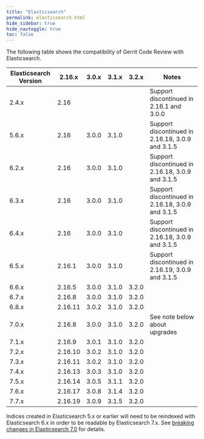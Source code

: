 ```yaml
---
title: "Elasticsearch"
permalink: elasticsearch.html
hide_sidebar: true
hide_navtoggle: true
toc: false
---
```


The following table shows the compatibility of Gerrit Code Review with Elasticsearch.

| Elasticsearch Version | 2.16.x  | 3.0.x | 3.1.x | 3.2.x | Notes                                            |
|-----------------------|---------|-------|-------|-------|--------------------------------------------------|
| 2.4.x                 | 2.16    |       |       |       | Support discontinued in 2.16.1 and 3.0.0         |
| 5.6.x                 | 2.16    | 3.0.0 | 3.1.0 |       | Support discontinued in 2.16.18, 3.0.9 and 3.1.5 |
| 6.2.x                 | 2.16    | 3.0.0 | 3.1.0 |       | Support discontinued in 2.16.18, 3.0.9 and 3.1.5 |
| 6.3.x                 | 2.16    | 3.0.0 | 3.1.0 |       | Support discontinued in 2.16.18, 3.0.9 and 3.1.5 |
| 6.4.x                 | 2.16    | 3.0.0 | 3.1.0 |       | Support discontinued in 2.16.18, 3.0.9 and 3.1.5 |
| 6.5.x                 | 2.16.1  | 3.0.0 | 3.1.0 |       | Support discontinued in 2.16.19, 3.0.9 and 3.1.5 |
| 6.6.x                 | 2.16.5  | 3.0.0 | 3.1.0 | 3.2.0 |                                                  |
| 6.7.x                 | 2.16.8  | 3.0.0 | 3.1.0 | 3.2.0 |                                                  |
| 6.8.x                 | 2.16.11 | 3.0.2 | 3.1.0 | 3.2.0 |                                                  |
| 7.0.x                 | 2.16.8  | 3.0.0 | 3.1.0 | 3.2.0 | See note below about upgrades                    |
| 7.1.x                 | 2.16.9  | 3.0.1 | 3.1.0 | 3.2.0 |                                                  |
| 7.2.x                 | 2.16.10 | 3.0.2 | 3.1.0 | 3.2.0 |                                                  |
| 7.3.x                 | 2.16.11 | 3.0.2 | 3.1.0 | 3.2.0 |                                                  |
| 7.4.x                 | 2.16.13 | 3.0.3 | 3.1.0 | 3.2.0 |                                                  |
| 7.5.x                 | 2.16.14 | 3.0.5 | 3.1.1 | 3.2.0 |                                                  |
| 7.6.x                 | 2.16.17 | 3.0.8 | 3.1.4 | 3.2.0 |                                                  |
| 7.7.x                 | 2.16.19 | 3.0.9 | 3.1.5 | 3.2.0 |                                                  |

Indices created in Elasticsearch 5.x or earlier will need to be reindexed with
Elasticsearch 6.x in order to be readable by Elasticsearch 7.x. See
[breaking changes in Elasticsearch 7.0](https://www.elastic.co/guide/en/elasticsearch/reference/7.0/breaking-changes-7.0.html)
for details.
